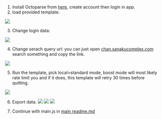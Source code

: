 1. Install Octoparse from [here](https://www.octoparse.com/download/windows), create account then login in app.
2. load provided template:

![](https://i.yatsukiko.me/XoCI8/SIHelide31.png/raw)

3. Change login data:

![](https://i.yatsukiko.me/XoCI8/GohUsicI76.png/raw)

4. Change serach query url:
you can just open [chan.sanakucomplex.com](https://chan.sankakucomplex.com) search something and copy the link.

![](https://i.yatsukiko.me/XoCI8/bAkONUMo20.png/raw)

5. Run the template, pick local>standard mode, boost mode will most likely rate limit you and if it does, this template will retry 30 times before quitting.

![](https://i.yatsukiko.me/XoCI8/lumuFoLU94.png/raw)

6. Export data.
![](https://i.yatsukiko.me/XoCI8/BEMObunu43.png/raw)
![](https://i.yatsukiko.me/XoCI8/BIQeHeDu49.png/raw)
![](https://i.yatsukiko.me/XoCI8/jAdINaga07.png/raw)

7. Continue with main.js in [main readme.md](github.com/yatsukiko/SankakuScraperLora/readme.md)
